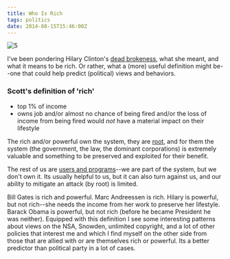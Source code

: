 ```yaml
---
title: Who Is Rich
tags: politics
date: 2014-08-15T15:46:00Z
---
```

![5]

I've been pondering Hilary Clinton's [dead brokeness][1], what she meant, and
what it means to be rich. Or rather, what a (more) useful definition might
be--one that could help predict (political) views and behaviors.

### Scott's definition of 'rich'

* top 1% of income
* owns job and/or almost no chance of being fired and/or the loss of income
from being fired would *not* have a material impact on their lifestyle

The rich and/or powerful own the system, they are [root][4], and for them the
system (the government, the law, the dominant corporations) is extremely
valuable and something to be preserved and exploited for their benefit.

The rest of us are [users and programs][3]--we are part of the system, but we
don't own it. Its usually helpful to us, but it can also turn against us, and
our ability to mitigate an attack (by root) is limited.

Bill Gates is rich and powerful. Marc Andreessen is rich. Hilary is powerful,
but not rich--she needs the income from her work to preserve her lifestyle.
Barack Obama is powerful, but not rich (before he became President he was
neither). Equipped with this definition I see some interesting patterns about
views on the NSA, Snowden, unlimited copyright, and a lot of other policies that
interest me and which I find myself on the other side from those that are allied
with or are themselves rich or powerful. Its a better predictor than political
party in a lot of cases.

[1]: http://brokehillary.com/
[3]: http://tron.wikia.com/wiki/User
[4]: https://en.wikipedia.org/wiki/Root_user
[5]: https://ggr_com.s3.amazonaws.com/images/scrooge-mcduck-swimming-in-money.jpg
